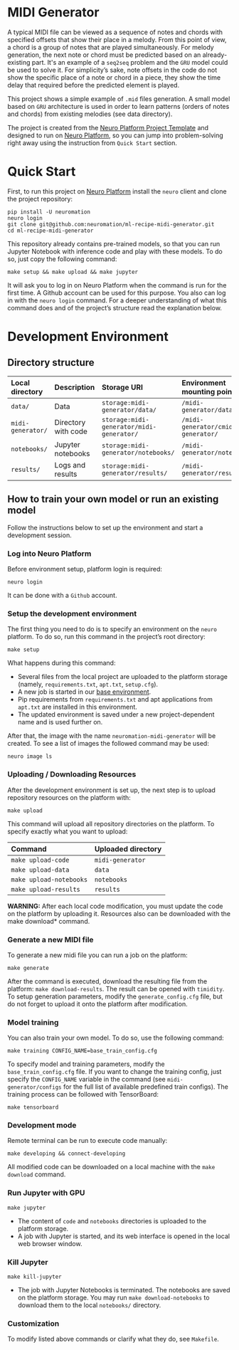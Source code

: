 # MIDI Generator

A typical MIDI file can be viewed as a sequence of notes and chords with specified offsets that show their place in a melody. From this point of view, a chord is a group of notes that are played simultaneously. For melody generation, the next note or chord must be predicted based on an already-existing part. It's an example of a `seq2seq` problem and the `GRU` model could be used to solve it. For simplicity’s sake, note offsets in the code do not show the specific place of a note or  chord in a piece, they show the time delay that required before the predicted element is played.

This project shows a simple example of `.mid` files generation. A small model based on `GRU` architecture is used in order to learn patterns (orders of notes and chords) from existing melodies (see data directory).

The project is created from the [Neuro Platform Project Template](https://github.com/neuromation/cookiecutter-neuro-project) and designed to run on [Neuro Platform](https://neu.ro), so you can jump into problem-solving right away using the instruction from `Quick Start` section.

# Quick Start

First, to run this project on [Neuro Platform](https://neu.ro) install the `neuro` client and clone the project repository:

```
pip install -U neuromation
neuro login
git clone git@github.com:neuromation/ml-recipe-midi-generator.git
cd ml-recipe-midi-generator
```

This repository already contains pre-trained models, so that you can run Jupyter Notebook with inference code and play with these models. To do so, just copy the following command:

```
make setup && make upload && make jupyter
```

It will ask you to log in on Neuro Platform when the command is run for the first time. A Github account can be used for this purpose. You also can log in with the `neuro login` command. For a deeper understanding of what this command does and of the project’s structure read the explanation below.

# Development Environment

## Directory structure

| Local directory                      | Description       | Storage URI                                                                  | Environment mounting point |
|:------------------------------------ |:----------------- |:---------------------------------------------------------------------------- |:-------------------------- | 
| `data/`                              | Data              | `storage:midi-generator/data/`                              | `/midi-generator/data/` | 
| `midi-generator/`                    | Directory with code    | `storage:midi-generator/midi-generator/` | `/midi-generator/cmidi-generator/` |
| `notebooks/`                         | Jupyter notebooks | `storage:midi-generator/notebooks/`                         | `/midi-generator/notebooks/` |
| `results/`                           | Logs and results  | `storage:midi-generator/results/`                           | `/midi-generator/results/` |

## How to train your own model or run an existing model

Follow the instructions below to set up the environment and start a development session.

### Log into Neuro Platform

Before environment setup, platform login is required:

`neuro login`

It can be done with a `Github` account.

### Setup the development environment 

The first thing you need to do is to specify an environment on the `neuro` platform. To do so, run this command in the project’s root directory:
   
`make setup`

What happens during this command:

* Several files from the local project are uploaded to the platform storage (namely, `requirements.txt`, 
  `apt.txt`, `setup.cfg`).
* A new job is started in our [base environment](https://hub.docker.com/r/neuromation/base). 
* Pip requirements from `requirements.txt` and apt applications from `apt.txt` are installed in this environment.
* The updated environment is saved under a new project-dependent name and is used further on.

After that, the image with the name `neuromation-midi-generator` will be created. To see a list of images 
the followed command may be used:

`neuro image ls`

### Uploading / Downloading Resources

After the development environment is set up, the next step is to upload repository resources on the platform with:

`make upload`

This command will upload all repository directories on the platform. To specify exactly what you want to upload:

| Command                      | Uploaded directory       | 
|:---------------------------- |:-------------------------| 
| `make upload-code`           | `midi-generator`         | 
| `make upload-data`           | `data`                   |
| `make upload-notebooks`      | `notebooks`              | 
| `make upload-results`        | `results`                | 

**WARNING:** After each local code modification, you must update the code on the platform by uploading it. 
Resources also can be downloaded with the make download* command.

### Generate a new MIDI file

To generate a new midi file you can run a job on the platform:

`make generate`

After the command is executed, download the resulting file from the platform: `make download-results`. The result can be opened with `timidity`. To setup generation parameters, modify the `generate_config.cfg` file, but do not forget to upload it onto the platform after modification.

### Model training

You can also train your own model. To do so, use the following command:

`make training CONFIG_NAME=base_train_config.cfg`

To specify model and training parameters, modify the `base_train_config.cfg` file. If you want to change the training config, just specify the `CONFIG_NAME` variable in the command (see `midi-generator/configs` for the full list of available predefined train configs). The training process can be followed with TensorBoard:

`make tensorboard`

### Development mode

Remote terminal can be run to execute code manually:

`make developing && connect-developing`

All modified code can be downloaded on a local machine with the `make download` command.

### Run Jupyter with GPU 

`make jupyter`

* The content of `code` and `notebooks` directories is uploaded to the platform storage.
* A job with Jupyter is started, and its web interface is opened in the local web browser window.

### Kill Jupyter

`make kill-jupyter`

* The job with Jupyter Notebooks is terminated. The notebooks are saved on the platform storage. You may run 
  `make download-notebooks` to download them to the local `notebooks/` directory.

### Customization

To modify listed above commands or clarify what they do, see `Makefile`. 
